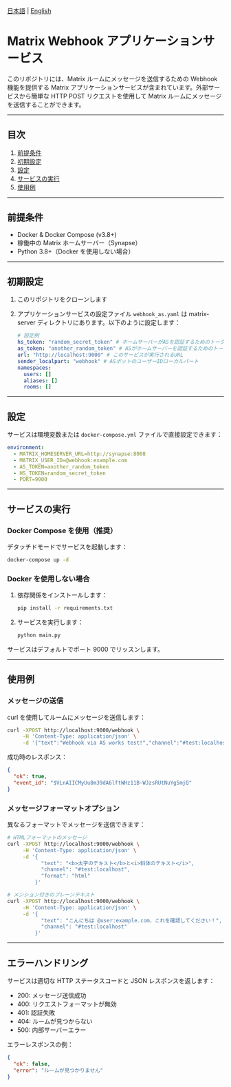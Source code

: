 [日本語](README.ja.md) | [English](README.md)

# Matrix Webhook アプリケーションサービス

このリポジトリには、Matrix ルームにメッセージを送信するための Webhook 機能を提供する Matrix アプリケーションサービスが含まれています。外部サービスから簡単な HTTP POST リクエストを使用して Matrix ルームにメッセージを送信することができます。

---

## 目次

1. [前提条件](#前提条件)
2. [初期設定](#初期設定)
3. [設定](#設定)
4. [サービスの実行](#サービスの実行)
5. [使用例](#使用例)

---

## 前提条件

- Docker & Docker Compose (v3.8+)
- 稼働中の Matrix ホームサーバー（Synapse）
- Python 3.8+（Docker を使用しない場合）

---

## 初期設定

1. このリポジトリをクローンします
2. アプリケーションサービスの設定ファイル `webhook_as.yaml` は matrix-server ディレクトリにあります。以下のように設定します：

   ```yaml
   # 設定例
   hs_token: "random_secret_token" # ホームサーバーがASを認証するためのトークン
   as_token: "another_random_token" # ASがホームサーバーを認証するためのトークン
   url: "http://localhost:9000" # このサービスが実行されるURL
   sender_localpart: "webhook" # ASボットのユーザーIDローカルパート
   namespaces:
     users: []
     aliases: []
     rooms: []
   ```

---

## 設定

サービスは環境変数または `docker-compose.yml` ファイルで直接設定できます：

```yaml
environment:
  - MATRIX_HOMESERVER_URL=http://synapse:8008
  - MATRIX_USER_ID=@webhook:example.com
  - AS_TOKEN=another_random_token
  - HS_TOKEN=random_secret_token
  - PORT=9000
```

---

## サービスの実行

### Docker Compose を使用（推奨）

デタッチドモードでサービスを起動します：

```bash
docker-compose up -d
```

### Docker を使用しない場合

1. 依存関係をインストールします：

   ```bash
   pip install -r requirements.txt
   ```

2. サービスを実行します：
   ```bash
   python main.py
   ```

サービスはデフォルトでポート 9000 でリッスンします。

---

## 使用例

### メッセージの送信

curl を使用してルームにメッセージを送信します：

```bash
curl -XPOST http://localhost:9000/webhook \
     -H 'Content-Type: application/json' \
     -d '{"text":"Webhook via AS works test!","channel":"#test:localhost"}'
```

成功時のレスポンス：

```json
{
  "ok": true,
  "event_id": "$VLnAIICMyUu8m39dA6lftWHz11B-WJzsRUtNuYg5mjQ"
}
```

### メッセージフォーマットオプション

異なるフォーマットでメッセージを送信できます：

```bash
# HTMLフォーマットのメッセージ
curl -XPOST http://localhost:9000/webhook \
     -H 'Content-Type: application/json' \
     -d '{
           "text": "<b>太字のテキスト</b>と<i>斜体のテキスト</i>",
           "channel": "#test:localhost",
           "format": "html"
         }'

# メンション付きのプレーンテキスト
curl -XPOST http://localhost:9000/webhook \
     -H 'Content-Type: application/json' \
     -d '{
           "text": "こんにちは @user:example.com、これを確認してください！",
           "channel": "#test:localhost"
         }'
```

---

## エラーハンドリング

サービスは適切な HTTP ステータスコードと JSON レスポンスを返します：

- 200: メッセージ送信成功
- 400: リクエストフォーマットが無効
- 401: 認証失敗
- 404: ルームが見つからない
- 500: 内部サーバーエラー

エラーレスポンスの例：

```json
{
  "ok": false,
  "error": "ルームが見つかりません"
}
```
